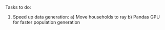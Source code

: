 Tasks to do:
1. Speed up data generation:
	a) Move households to ray
	b) Pandas GPU for faster population generation
